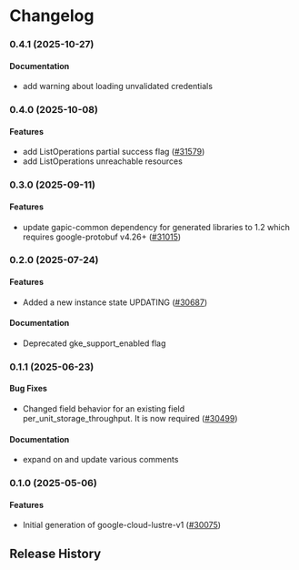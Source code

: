 # Changelog

### 0.4.1 (2025-10-27)

#### Documentation

* add warning about loading unvalidated credentials 

### 0.4.0 (2025-10-08)

#### Features

* add ListOperations partial success flag ([#31579](https://github.com/googleapis/google-cloud-ruby/issues/31579)) 
* add ListOperations unreachable resources 

### 0.3.0 (2025-09-11)

#### Features

* update gapic-common dependency for generated libraries to 1.2 which requires google-protobuf v4.26+ ([#31015](https://github.com/googleapis/google-cloud-ruby/issues/31015)) 

### 0.2.0 (2025-07-24)

#### Features

* Added a new instance state UPDATING ([#30687](https://github.com/googleapis/google-cloud-ruby/issues/30687)) 
#### Documentation

* Deprecated gke_support_enabled flag 

### 0.1.1 (2025-06-23)

#### Bug Fixes

* Changed field behavior for an existing field per_unit_storage_throughput. It is now required ([#30499](https://github.com/googleapis/google-cloud-ruby/issues/30499)) 
#### Documentation

* expand on and update various comments 

### 0.1.0 (2025-05-06)

#### Features

* Initial generation of google-cloud-lustre-v1 ([#30075](https://github.com/googleapis/google-cloud-ruby/issues/30075)) 

## Release History
